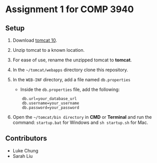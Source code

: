 # Assignment 1 for COMP 3940

## Setup

1. Download [tomcat 10](https://tomcat.apache.org/download-10.cgi).

2. Unzip tomcat to a known location.

3. For ease of use, rename the unzipped tomcat to **tomcat**.

4. In the `~/tomcat/webapps` directory clone this repository.

5. In the `WEB-INF` directory, add a file named `db.properties`

   - Inside the `db.properties` file, add the following:

   ```
       db.url=your_database_url
       db.username=your_username
       db.password=your_password
   ```

6. Open the `~/tomcat/bin directory` in **CMD** or **Terminal** and run the command: `startup.bat` for Windows and `sh startup.sh` for Mac.

## Contributors

- Luke Chung
- Sarah Liu
